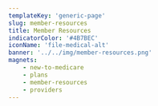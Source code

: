```yaml
---
templateKey: 'generic-page'
slug: member-resources
title: Member Resources
indicatorColor: '#4B7BEC'
iconName: 'file-medical-alt'
banner: '../../img/member-resources.png'
magnets:
    - new-to-medicare
    - plans
    - member-resources
    - providers
---
```

